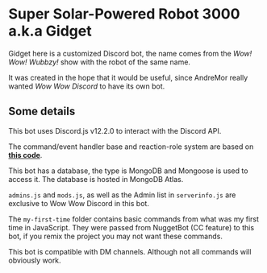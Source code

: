# Super Solar-Powered Robot 3000 a.k.a Gidget

Gidget here is a customized Discord bot, the name comes from the _Wow! Wow! Wubbzy!_ show with the robot of the same name.

It was created in the hope that it would be useful, since AndreMor really wanted _Wow Wow Discord_ to have its own bot.

## Some details

This bot uses Discord.js v12.2.0 to interact with the Discord API.

The command/event handler base and reaction-role system are based on [**this code**](https://github.com/ansonfoong/discordjs-v12-bot).

This bot has a database, the type is MongoDB and Mongoose is used to access it. The database is hosted in MongoDB Atlas.

`admins.js` and `mods.js`, as well as the Admin list in `serverinfo.js` are exclusive to Wow Wow Discord in this bot.

The `my-first-time` folder contains basic commands from what was my first time in JavaScript. They were passed from NuggetBot (CC feature) to this bot, if you remix the project you may not want these commands.

This bot is compatible with DM channels. Although not all commands will obviously work.